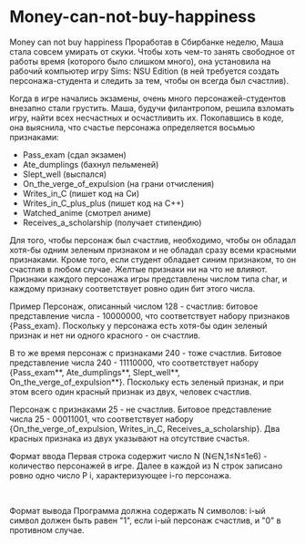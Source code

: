 # Money-can-not-buy-happiness
Money can not buy happiness
Проработав в Сбирбанке неделю, Маша стала совсем умирать от скуки. Чтобы хоть чем-то занять свободное от работы время (которого было слишком много), она установила на рабочий компьютер игру Sims: NSU Edition (в ней требуется создать персонажа-студента и следить за тем, чтобы он всегда был счастлив).

Когда в игре начались экзамены, очень много персонажей-студентов внезапно стали грустить. Маша, будучи филантропом, решила взломать игру, найти всех несчастных и осчастливить их. Покопавшись в коде, она выяснила, что счастье персонажа определяется восьмью признаками:

- Pass_exam (сдал экзамен)
- Ate_dumplings (бахнул пельменей)
- Slept_well (выспался)
- On_the_verge_of_expulsion (на грани отчисления)
- Writes_in_C (пишет код на Си)
- Writes_in_C_plus_plus (пишет код на С++)
- Watched_anime (смотрел аниме)
- Receives_a_scholarship (получает стипендию)

Для того, чтобы персонаж был счастлив, необходимо, чтобы он обладал хотя-бы одним зеленым признаком и не обладал сразу всеми красными признаками. Кроме того, если студент обладает синим признаком, то он счастлив в любом случае. Желтые признаки ни на что не влияют. Признаки каждого персонажа игры представлены числом типа char, и каждому признаку соответствует ровно один бит этого числа.

Пример
Персонаж, описанный числом 128 - счастлив: битовое представление числа - 10000000, что соответствует набору признаков {Pass_exam}. Поскольку у персонажа есть хотя-бы один зеленый признак и нет ни одного красного - он счастлив.

В то же время персонаж с признаками 240 - тоже счастлив. Битовое представление числа 240 - 11110000, что соответствует набору {Pass_exam**, Ate_dumplings**, Slept_well**, On_the_verge_of_expulsion**}. Поскольку есть зеленый признак, и при этом всего один красный признак из двух, человек счастлив.

Персонаж с признаками 25 - не счастлив. Битовое представление числа 25 - 00011001, что соответствует набору {On_the_verge_of_expulsion, Writes_in_C, Receives_a_scholarship}. Два красных признака из двух указывают на отсутствие счастья.

Формат ввода
​Первая строка содержит число N (N∈N,1≤N≤1e6) - количество персонажей в игре. Далее в каждой из N строк записано ровно одно число P i​, характеризующее i-го персонажа.

​

Формат вывода
​Программа должна содержать N символов: i-ый символ должен быть равен "1", если i-ый персонаж счастлив, и "0" в противном случае.
